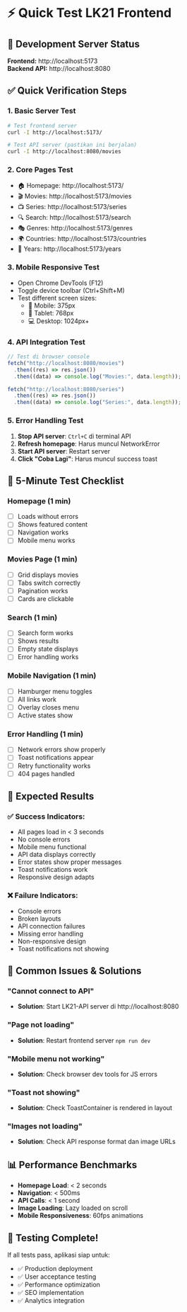 # ⚡ Quick Test LK21 Frontend

## 🚀 Development Server Status

**Frontend:** http://localhost:5173  
**Backend API:** http://localhost:8080

## ✅ Quick Verification Steps

### 1. **Basic Server Test**

```bash
# Test frontend server
curl -I http://localhost:5173/

# Test API server (pastikan ini berjalan)
curl -I http://localhost:8080/movies
```

### 2. **Core Pages Test**

- 🏠 Homepage: http://localhost:5173/
- 🎬 Movies: http://localhost:5173/movies
- 📺 Series: http://localhost:5173/series
- 🔍 Search: http://localhost:5173/search
- 🎭 Genres: http://localhost:5173/genres
- 🌍 Countries: http://localhost:5173/countries
- 📅 Years: http://localhost:5173/years

### 3. **Mobile Responsive Test**

- Open Chrome DevTools (F12)
- Toggle device toolbar (Ctrl+Shift+M)
- Test different screen sizes:
  - 📱 Mobile: 375px
  - 📲 Tablet: 768px
  - 💻 Desktop: 1024px+

### 4. **API Integration Test**

```javascript
// Test di browser console
fetch("http://localhost:8080/movies")
  .then((res) => res.json())
  .then((data) => console.log("Movies:", data.length));

fetch("http://localhost:8080/series")
  .then((res) => res.json())
  .then((data) => console.log("Series:", data.length));
```

### 5. **Error Handling Test**

1. **Stop API server**: `Ctrl+C` di terminal API
2. **Refresh homepage**: Harus muncul NetworkError
3. **Start API server**: Restart server
4. **Click "Coba Lagi"**: Harus muncul success toast

## 🧪 **5-Minute Test Checklist**

### Homepage (1 min)

- [ ] Loads without errors
- [ ] Shows featured content
- [ ] Navigation works
- [ ] Mobile menu works

### Movies Page (1 min)

- [ ] Grid displays movies
- [ ] Tabs switch correctly
- [ ] Pagination works
- [ ] Cards are clickable

### Search (1 min)

- [ ] Search form works
- [ ] Shows results
- [ ] Empty state displays
- [ ] Error handling works

### Mobile Navigation (1 min)

- [ ] Hamburger menu toggles
- [ ] All links work
- [ ] Overlay closes menu
- [ ] Active states show

### Error Handling (1 min)

- [ ] Network errors show properly
- [ ] Toast notifications appear
- [ ] Retry functionality works
- [ ] 404 pages handled

## 🎯 **Expected Results**

### ✅ Success Indicators:

- All pages load in < 3 seconds
- No console errors
- Mobile menu functional
- API data displays correctly
- Error states show proper messages
- Toast notifications work
- Responsive design adapts

### ❌ Failure Indicators:

- Console errors
- Broken layouts
- API connection failures
- Missing error handling
- Non-responsive design
- Toast notifications not showing

## 🔧 **Common Issues & Solutions**

### "Cannot connect to API"

- **Solution**: Start LK21-API server di http://localhost:8080

### "Page not loading"

- **Solution**: Restart frontend server `npm run dev`

### "Mobile menu not working"

- **Solution**: Check browser dev tools for JS errors

### "Toast not showing"

- **Solution**: Check ToastContainer is rendered in layout

### "Images not loading"

- **Solution**: Check API response format dan image URLs

## 📊 **Performance Benchmarks**

- **Homepage Load**: < 2 seconds
- **Navigation**: < 500ms
- **API Calls**: < 1 second
- **Image Loading**: Lazy loaded on scroll
- **Mobile Responsiveness**: 60fps animations

## 🎉 **Testing Complete!**

If all tests pass, aplikasi siap untuk:

- ✅ Production deployment
- ✅ User acceptance testing
- ✅ Performance optimization
- ✅ SEO implementation
- ✅ Analytics integration

